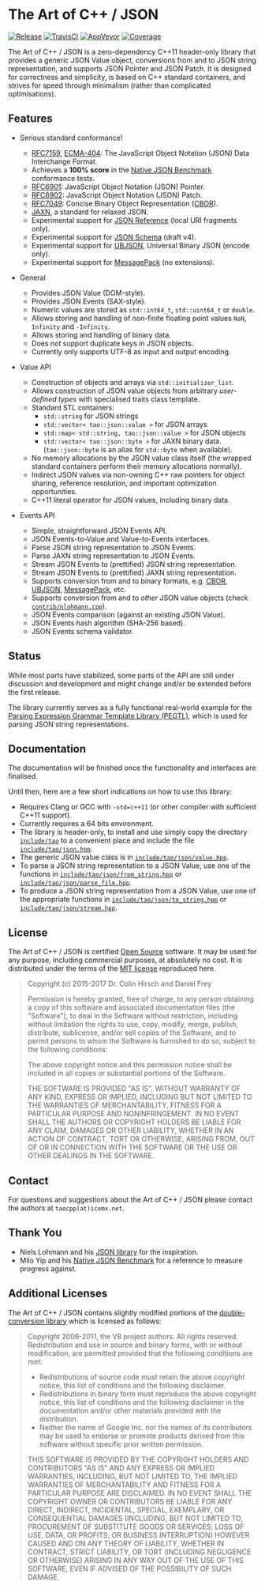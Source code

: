 # The Art of C++ / JSON

[![Release](https://img.shields.io/github/release/taocpp/json.svg)](https://github.com/taocpp/json/releases/latest)
[![TravisCI](https://travis-ci.org/taocpp/json.svg)](https://travis-ci.org/taocpp/json)
[![AppVeyor](https://ci.appveyor.com/api/projects/status/github/taocpp/json?svg=true)](https://ci.appveyor.com/project/taocpp/json)
[![Coverage](https://img.shields.io/coveralls/taocpp/json.svg)](https://coveralls.io/github/taocpp/json)

The Art of C++ / JSON is a zero-dependency C++11 header-only library that provides a generic JSON Value object, conversions from and to JSON string representation, and supports JSON Pointer and JSON Patch. It is designed for correctness and simplicity, is based on C++ standard containers, and strives for speed through minimalism (rather than complicated optimisations).

## Features

* Serious standard conformance!

  * [RFC7159], [ECMA-404]: The JavaScript Object Notation (JSON) Data Interchange Format.
  * Achieves a **100% score** in the [Native JSON Benchmark] conformance tests.
  * [RFC6901]: JavaScript Object Notation (JSON) Pointer.
  * [RFC6902]: JavaScript Object Notation (JSON) Patch.
  * [RFC7049]: Concise Binary Object Representation ([CBOR]).
  * [JAXN], a standard for relaxed JSON.
  * Experimental support for [JSON Reference] (local URI fragments only).
  * Experimental support for [JSON Schema] (draft v4).
  * Experimental support for [UBJSON], Universal Binary JSON (encode only).
  * Experimental support for [MessagePack] (no extensions).

* General

  * Provides JSON Value (DOM-style).
  * Provides JSON Events (SAX-style).
  * Numeric values are stored as `std::int64_t`, `std::uint64_t` or `double`.
  * Allows storing and handling of non-finite floating point values `NaN`, `Infinity` and `-Infinity`.
  * Allows storing and handling of binary data.
  * Does *not* support duplicate keys in JSON objects.
  * Currently only supports UTF-8 as input and output encoding.

* Value API

  * Construction of objects and arrays via `std::initializer_list`.
  * Allows construction of JSON value objects from arbitrary *user-defined types* with specialised traits class template.
  * Standard STL containers:
    * `std::string` for JSON strings
    * `std::vector< tao::json::value >` for JSON arrays
    * `std::map< std::string, tao::json::value >` for JSON objects
    * `std::vector< tao::json::byte >` for JAXN binary data. (`tao::json::byte` is an alias for `std::byte` when available).
  * No memory allocations by the JSON value class itself (the wrapped standard containers perform their memory allocations normally).
  * Indirect JSON values via non-owning C++ raw pointers for object sharing, reference resolution, and important optimization opportunities.
  * C++11 literal operator for JSON values, including binary data.

* Events API

  * Simple, straightforward JSON Events API.
  * JSON Events-to-Value and Value-to-Events interfaces.
  * Parse JSON string representation to JSON Events.
  * Parse JAXN string representation to JSON Events.
  * Stream JSON Events to (prettified) JSON string representation.
  * Stream JSON Events to (prettified) JAXN string representation.
  * Supports conversion from and to binary formats, e.g. [CBOR], [UBJSON], [MessagePack], etc.
  * Supports conversion from and to *other* JSON value objects (check [`contrib/nlohmann.cpp`](contrib/nlohmann.cpp)).
  * JSON Events comparison (against an existing JSON Value).
  * JSON Events hash algorithm (SHA-256 based).
  * JSON Events schema validator.

## Status

While most parts have stabilized, some parts of the API are still under discussion and development and might change and/or be extended before the first release.

The library currently serves as a fully functional real-world example for the [Parsing Expression Grammar Template Library (PEGTL)], which is used for parsing JSON string representations.

## Documentation

The documentation will be finished once the functionality and interfaces are finalised.

Until then, here are a few short indications on how to use this library:

* Requires Clang or GCC with `-std=c++11` (or other compiler with sufficient C++11 support).
* Currently requires a 64 bits environment.
* The library is header-only, to install and use simply copy the directory [`include/tao`](include/tao) to a convenient place and include the file [`include/tao/json.hpp`](include/tao/json.hpp).
* The generic JSON value class is in [`include/tao/json/value.hpp`](include/tao/json/value.hpp).
* To parse a JSON string representation to a JSON Value, use one of the functions in [`include/tao/json/from_string.hpp`](include/tao/json/from_string.hpp) or [`include/tao/json/parse_file.hpp`](include/tao/json/parse_file.hpp).
* To produce a JSON string representation from a JSON Value, use one of the appropriate functions in [`include/tao/json/to_string.hpp`](include/tao/json/to_string.hpp) or [`include/tao/json/stream.hpp`](include/tao/json/stream.hpp).

## License

The Art of C++ / JSON is certified [Open Source] software. It may be used for any purpose, including commercial purposes, at absolutely no cost. It is distributed under the terms of the [MIT license] reproduced here.

> Copyright (c) 2015-2017 Dr. Colin Hirsch and Daniel Frey
>
> Permission is hereby granted, free of charge, to any person obtaining a copy of this software and associated documentation files (the "Software"), to deal in the Software without restriction, including without limitation the rights to use, copy, modify, merge, publish, distribute, sublicense, and/or sell copies of the Software, and to permit persons to whom the Software is furnished to do so, subject to the following conditions:
>
> The above copyright notice and this permission notice shall be included in all copies or substantial portions of the Software.
>
> THE SOFTWARE IS PROVIDED "AS IS", WITHOUT WARRANTY OF ANY KIND, EXPRESS OR IMPLIED, INCLUDING BUT NOT LIMITED TO THE WARRANTIES OF MERCHANTABILITY, FITNESS FOR A PARTICULAR PURPOSE AND NONINFRINGEMENT. IN NO EVENT SHALL THE AUTHORS OR COPYRIGHT HOLDERS BE LIABLE FOR ANY CLAIM, DAMAGES OR OTHER LIABILITY, WHETHER IN AN ACTION OF CONTRACT, TORT OR OTHERWISE, ARISING FROM, OUT OF OR IN CONNECTION WITH THE SOFTWARE OR THE USE OR OTHER DEALINGS IN THE SOFTWARE.

## Contact

For questions and suggestions about the Art of C++ / JSON please contact the authors at `taocpp(at)icemx.net`.

## Thank You

* Niels Lohmann and his [JSON library](https://github.com/nlohmann/json) for the inspiration.
* Milo Yip and his [Native JSON Benchmark] for a reference to measure progress against.

## Additional Licenses

The Art of C++ / JSON contains slightly modified portions of the [double-conversion library](https://github.com/google/double-conversion) which is licensed as follows:

> Copyright 2006-2011, the V8 project authors. All rights reserved. Redistribution and use in source and binary forms, with or without modification, are permitted provided that the following conditions are met:
>
> * Redistributions of source code must retain the above copyright notice, this list of conditions and the following disclaimer.
> * Redistributions in binary form must reproduce the above copyright notice, this list of conditions and the following disclaimer in the documentation and/or other materials provided with the distribution.
> * Neither the name of Google Inc. nor the names of its contributors may be used to endorse or promote products derived from this software without specific prior written permission.
>
> THIS SOFTWARE IS PROVIDED BY THE COPYRIGHT HOLDERS AND CONTRIBUTORS "AS IS" AND ANY EXPRESS OR IMPLIED WARRANTIES, INCLUDING, BUT NOT LIMITED TO, THE IMPLIED WARRANTIES OF MERCHANTABILITY AND FITNESS FOR A PARTICULAR PURPOSE ARE DISCLAIMED. IN NO EVENT SHALL THE COPYRIGHT OWNER OR CONTRIBUTORS BE LIABLE FOR ANY DIRECT, INDIRECT, INCIDENTAL, SPECIAL, EXEMPLARY, OR CONSEQUENTIAL DAMAGES (INCLUDING, BUT NOT LIMITED TO, PROCUREMENT OF SUBSTITUTE GOODS OR SERVICES; LOSS OF USE, DATA, OR PROFITS; OR BUSINESS INTERRUPTION) HOWEVER CAUSED AND ON ANY THEORY OF LIABILITY, WHETHER IN CONTRACT, STRICT LIABILITY, OR TORT (INCLUDING NEGLIGENCE OR OTHERWISE) ARISING IN ANY WAY OUT OF THE USE OF THIS SOFTWARE, EVEN IF ADVISED OF THE POSSIBILITY OF SUCH DAMAGE.

[CBOR]: http://cbor.io
[ECMA-404]: http://www.ecma-international.org/publications/standards/Ecma-404.htm
[JAXN]: https://github.com/stand-art/jaxn
[JSON Reference]: https://tools.ietf.org/html/draft-pbryan-zyp-json-ref-03
[JSON Schema]: http://json-schema.org/documentation.html
[MessagePack]: http://msgpack.org
[MIT license]: http://www.opensource.org/licenses/mit-license.html
[Native JSON Benchmark]: https://github.com/miloyip/nativejson-benchmark
[Open Source]: http://www.opensource.org/docs/definition.html
[Parsing Expression Grammar Template Library (PEGTL)]: https://github.com/taocpp/PEGTL
[RFC6901]: https://tools.ietf.org/html/rfc6901
[RFC6902]: https://tools.ietf.org/html/rfc6902
[RFC7049]: https://tools.ietf.org/html/rfc7049
[RFC7159]: https://tools.ietf.org/html/rfc7159
[UBJSON]: http://ubjson.org
